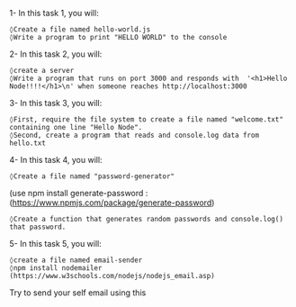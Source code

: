 1- In this task 1, you will:

    ◊Create a file named hello-world.js
    ◊Write a program to print "HELLO WORLD" to the console
2- In this task 2, you will:

    ◊create a server  
    ◊Write a program that runs on port 3000 and responds with  '<h1>Hello Node!!!!</h1>\n' when someone reaches http://localhost:3000
3-  In this task 3, you will:

    ◊First, require the file system to create a file named "welcome.txt" containing one line "Hello Node".
    ◊Second, create a program that reads and console.log data from hello.txt
 

4- In this task 4, you will:

    ◊Create a file named "password-generator"  
(use npm install generate-password : (https://www.npmjs.com/package/generate-password)

    ◊Create a function that generates random passwords and console.log() that password.
 

5-  In this task 5, you will:

    ◊create a file named email-sender  
    ◊npm install nodemailer (https://www.w3schools.com/nodejs/nodejs_email.asp)

Try to send your self email using this